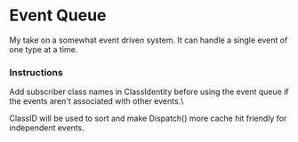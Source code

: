 # Event Queue
My take on a somewhat event driven system. It can handle a single event of one type at a time.

### Instructions
Add subscriber class names in ClassIdentity before using the event queue if the events aren't associated with other events.\

ClassID will be used to sort and make Dispatch() more cache hit friendly for independent events.